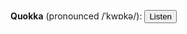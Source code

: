 **Quokka** (pronounced /ˈkwɒkə/): <button onclick="speakText('quokka')">Listen</button>

<script>
    function speakText(text) {
        if ('speechSynthesis' in window) {
            const utterance = new SpeechSynthesisUtterance(text);
            utterance.lang = 'en-US'; // You can change the language here
            window.speechSynthesis.speak(utterance);
        } else {
            alert('Speech synthesis not supported in this browser.');
        }
    }
</script>
